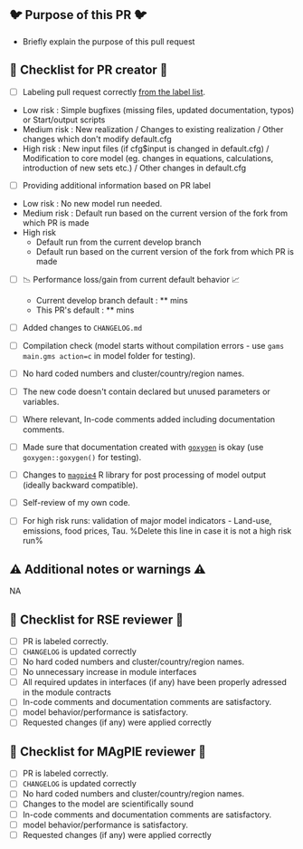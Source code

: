 ## :bird: Purpose of this PR :bird:

- Briefly explain the purpose of this pull request

## :wrench: Checklist for PR creator :wrench:

- [ ] Labeling pull request correctly [from the label list](https://github.com/magpiemodel/magpie/labels).

* Low risk : Simple bugfixes (missing files, updated documentation, typos) or Start/output scripts
* Medium risk : New realization / Changes to existing realization / Other changes which don't modify default.cfg
* High risk : New input files (if cfg$input is changed in default.cfg) / Modification to core model (eg. changes in equations, calculations, introduction of new sets etc.) / Other changes in default.cfg

- [ ] Providing additional information based on PR label

* Low risk : No new model run needed.
* Medium risk : Default run based on the current version of the fork from which PR is made
* High risk
  * Default run from the current develop branch
  * Default run based on the current version of the fork from which PR is made

- [ ] :chart_with_downwards_trend: Performance loss/gain from current default behavior :chart_with_upwards_trend:
  * Current develop branch default : ** mins
  * This PR's default :  ** mins

- [ ] Added changes to `CHANGELOG.md`
- [ ] Compilation check (model starts without compilation errors - use `gams main.gms action=c` in model folder for testing).
- [ ] No hard coded numbers and cluster/country/region names.
- [ ] The new code doesn't contain declared but unused parameters or variables.
- [ ] Where relevant, In-code comments added including documentation comments.
- [ ] Made sure that documentation created with [`goxygen`](https://github.com/pik-piam/goxygen) is okay (use `goxygen::goxygen()` for testing).
- [ ] Changes to [`magpie4`](https://github.com/pik-piam/magpie4) R library for post processing of model output (ideally backward compatible).
- [ ] Self-review of my own code.
- [ ] For high risk runs: validation of major model indicators - Land-use, emissions, food prices, Tau.  %Delete this line in case it is not a high risk run%

## :warning: Additional notes or warnings :warning:
NA

## :rotating_light: Checklist for RSE reviewer :rotating_light:

- [ ] PR is labeled correctly.
- [ ] `CHANGELOG` is updated correctly
- [ ] No hard coded numbers and cluster/country/region names.
- [ ] No unnecessary increase in module interfaces
- [ ] All required updates in interfaces (if any) have been properly adressed in the module contracts
- [ ] In-code comments and documentation comments are satisfactory.
- [ ] model behavior/performance is satisfactory.
- [ ] Requested changes (if any) were applied correctly

## :rotating_light: Checklist for MAgPIE reviewer :rotating_light:

- [ ] PR is labeled correctly.
- [ ] `CHANGELOG` is updated correctly
- [ ] No hard coded numbers and cluster/country/region names.
- [ ] Changes to the model are scientifically sound
- [ ] In-code comments and documentation comments are satisfactory.
- [ ] model behavior/performance is satisfactory.
- [ ] Requested changes (if any) were applied correctly
